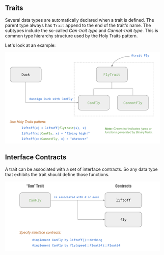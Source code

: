 ## Traits

Several data types are automatically declared when a trait is defined.
The parent type always has `Trait` append to the end of the trait's
name.  The subtypes include the so-called *Can-trait type* and
*Cannot-trait type*.  This is common type hierarchy structure
used by the Holy Traits pattern.

Let's look at an example:

![](assets/concept_fly_trait.png)

## Interface Contracts

A trait can be associated with a set of interface contracts.  So any
data type that exhibits the trait should define those functions.

![](assets/concept_fly_contracts.png)
